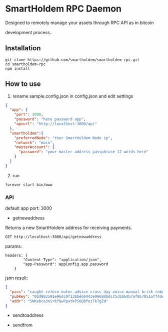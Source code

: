 # SmartHoldem RPC Daemon

Designed to remotely manage your assets through RPC API as in bitcoin

development process..


## Installation
```
git clone https://github.com/smartholdem/smartholdem-rpc.git
cd smartholdem-rpc
npm install
```

## How to use

1. rename sample.config.json in config.json and edit settings
```json
{
  "app": {
    "port": 3000,
    "password": "here password app",
    "apiurl": "http://localhost:3000/api"
  },
  "smartholdem":{
    "preferredNode": "Your SmartHoldem Node ip",
    "network": "main",
    "masterAccount": {
      "password": "your master address passphrase 12 words here"
    }
  }
}
```

2. run
```
forever start bin/www
```

### API

default app port: 3000

- getnewaddress

Returns a new SmartHoldem address for receiving payments.

```
GET http://localhost:3000/api/getnewaddress
```

params:

```
headers: {
        "Content-Type": "application/json",
        "app-Password": appConfig.app.password
    }
```

json result:

```json
{
  "pass": "caught reform outer advice cross day voice manual brisk robot outer broken",
  "pubKey": "02d902591e96dc0f13bbe6b443e9968dbdcc5c6b64b7af957051aff4de4c43c99f",
  "addr": "SNKebca3nSrkfQwPpatkPS6QbfozTk7gZd"
}
```

- sendtoaddress

- sendfrom

